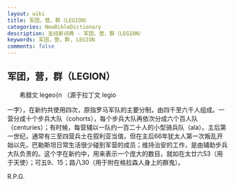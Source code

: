 ```yaml
---
layout: wiki
title: 军团，营，群（LEGION）
categories: NewBibleDictionary
description: 圣经新词典 - 军团，营，群（LEGION）
keywords: 军团，营，群, LEGION
comments: false
---
```


## 军团，营，群（LEGION）

　　希腊文 legeo{n （源于拉丁文 legio

一字），在新约共使用四次，原指罗马军队的主要分制，由四千至六千人组成。一营分成十个步兵大队（cohorts），每个步兵大队再依次分成六个百人队（centuries）；有时候，每营辅以一队约一百二十人的小型骑兵队（ala）。主后第一世纪，通常有三至四营兵士在叙利亚当值，但在主后66年犹太人第一次叛乱开始以先，巴勒斯坦日常生活很少碰到军营的成员；维持治安的工作，是由辅助步兵大队负责的。这个字在新约中，用来表示一个庞大的数目，就如在太廿六53（用于天使）；可五9、15；路八30（用于附在格拉森人身上的群鬼）。

R.P.G.








